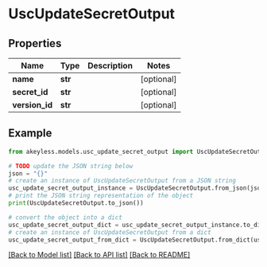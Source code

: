 # UscUpdateSecretOutput


## Properties

Name | Type | Description | Notes
------------ | ------------- | ------------- | -------------
**name** | **str** |  | [optional] 
**secret_id** | **str** |  | [optional] 
**version_id** | **str** |  | [optional] 

## Example

```python
from akeyless.models.usc_update_secret_output import UscUpdateSecretOutput

# TODO update the JSON string below
json = "{}"
# create an instance of UscUpdateSecretOutput from a JSON string
usc_update_secret_output_instance = UscUpdateSecretOutput.from_json(json)
# print the JSON string representation of the object
print(UscUpdateSecretOutput.to_json())

# convert the object into a dict
usc_update_secret_output_dict = usc_update_secret_output_instance.to_dict()
# create an instance of UscUpdateSecretOutput from a dict
usc_update_secret_output_from_dict = UscUpdateSecretOutput.from_dict(usc_update_secret_output_dict)
```
[[Back to Model list]](../README.md#documentation-for-models) [[Back to API list]](../README.md#documentation-for-api-endpoints) [[Back to README]](../README.md)


